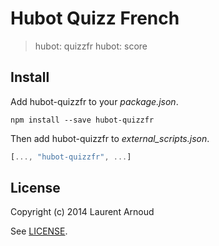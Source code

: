 # Hubot Quizz French

> hubot: quizzfr
> hubot: score

## Install

Add hubot-quizzfr to your *package.json*.

    npm install --save hubot-quizzfr

Then add hubot-quizzfr to  *external_scripts.json*.

```javascript
[..., "hubot-quizzfr", ...]
```

## License

Copyright (c) 2014 Laurent Arnoud

See [LICENSE](LICENSE).
